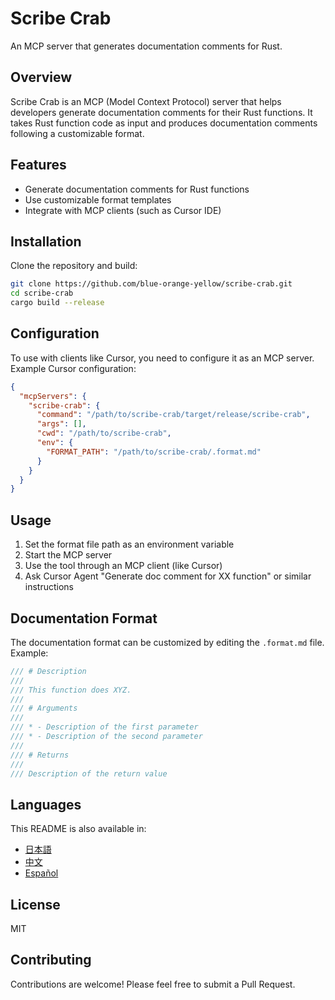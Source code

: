 # Scribe Crab

An MCP server that generates documentation comments for Rust.

## Overview

Scribe Crab is an MCP (Model Context Protocol) server that helps developers generate documentation comments for their Rust functions. It takes Rust function code as input and produces documentation comments following a customizable format.

## Features

- Generate documentation comments for Rust functions
- Use customizable format templates
- Integrate with MCP clients (such as Cursor IDE)

## Installation

Clone the repository and build:

```bash
git clone https://github.com/blue-orange-yellow/scribe-crab.git
cd scribe-crab
cargo build --release
```

## Configuration

To use with clients like Cursor, you need to configure it as an MCP server. Example Cursor configuration:

```json
{
  "mcpServers": {
    "scribe-crab": {
      "command": "/path/to/scribe-crab/target/release/scribe-crab",
      "args": [],
      "cwd": "/path/to/scribe-crab",
      "env": {
        "FORMAT_PATH": "/path/to/scribe-crab/.format.md"
      }
    }
  }
}
```

## Usage

1. Set the format file path as an environment variable
2. Start the MCP server
3. Use the tool through an MCP client (like Cursor)
4. Ask Cursor Agent "Generate doc comment for XX function" or similar instructions

## Documentation Format

The documentation format can be customized by editing the `.format.md` file.
Example:

```rust
/// # Description
/// 
/// This function does XYZ.
/// 
/// # Arguments
/// 
/// * - Description of the first parameter
/// * - Description of the second parameter
/// 
/// # Returns
/// 
/// Description of the return value
```

## Languages

This README is also available in:
- [日本語](docs/translations/README.ja.md)
- [中文](docs/translations/README.zh.md)
- [Español](docs/translations/README.es.md)

## License

MIT

## Contributing

Contributions are welcome! Please feel free to submit a Pull Request. 
